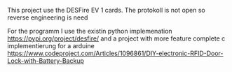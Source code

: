 This project use the DESFire EV 1 cards. 
The protokoll is not open so reverse engineering is need

For the programm I use the existin python implemenation https://pypi.org/project/desfire/
and a project with more feature complete c implementierung for a arduine https://www.codeproject.com/Articles/1096861/DIY-electronic-RFID-Door-Lock-with-Battery-Backup
